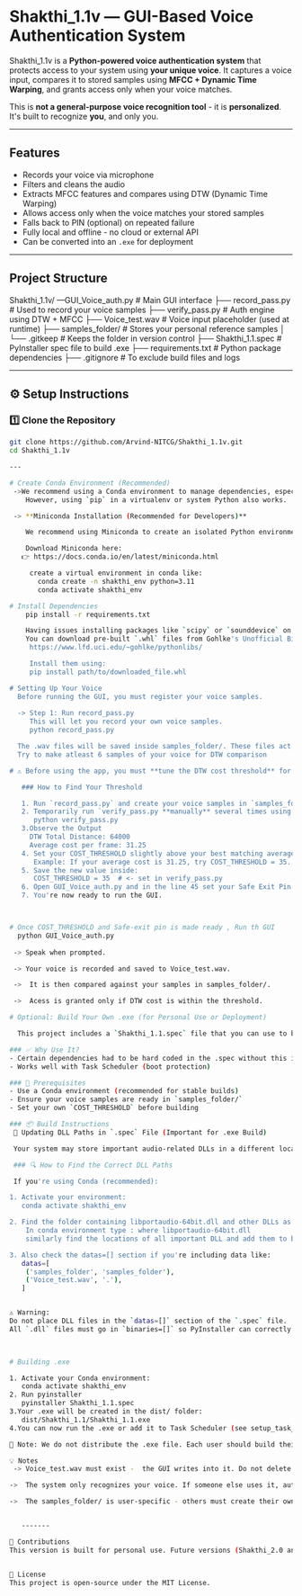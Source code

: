 # Shakthi_1.1v — GUI-Based Voice Authentication System

Shakthi_1.1v is a **Python-powered voice authentication system** that protects access to your system using **your unique voice**. It captures a voice input, compares it to stored samples using **MFCC + Dynamic Time Warping**, and grants access only when your voice matches.

This is **not a general-purpose voice recognition tool** - it is **personalized**. It's built to recognize **you**, and only you.

---

## Features

-  Records your voice via microphone
-  Filters and cleans the audio
-  Extracts MFCC features and compares using DTW (Dynamic Time Warping)
-  Allows access only when the voice matches your stored samples
-  Falls back to PIN (optional) on repeated failure
-  Fully local and offline - no cloud or external API
-  Can be converted into an `.exe` for deployment

---

##  Project Structure 
 
  Shakthi_1.1v/
   —GUI_Voice_auth.py # Main GUI interface
├── record_pass.py # Used to record your voice samples
├── verify_pass.py # Auth engine using DTW + MFCC
├── Voice_test.wav # Voice input placeholder (used at runtime)
├── samples_folder/ # Stores your personal reference samples
│ └── .gitkeep # Keeps the folder in version control
├── Shakthi_1.1.spec # PyInstaller spec file to build .exe
├── requirements.txt # Python package dependencies
├── .gitignore # To exclude build files and logs

---

## ⚙️ Setup Instructions

### 1️⃣ Clone the Repository
```bash
git clone https://github.com/Arvind-NITCG/Shakthi_1.1v.git
cd Shakthi_1.1v

---

# Create Conda Environment (Recommended)
 ->We recommend using a Conda environment to manage dependencies, especially if you plan to build the `.exe` or run the full voice pipeline (librosa, scipy, noisereduce)
    However, using `pip` in a virtualenv or system Python also works.

 -> **Miniconda Installation (Recommended for Developers)**

    We recommend using Miniconda to create an isolated Python environment for this project. It helps prevent package conflicts and makes it easier to manage dependencies like `scipy` and `librosa`.

    Download Miniconda here:  
   👉 https://docs.conda.io/en/latest/miniconda.html

     create a virtual environment in conda like:
       conda create -n shakthi_env python=3.11
       conda activate shakthi_env

# Install Dependencies
    pip install -r requirements.txt

    Having issues installing packages like `scipy` or `sounddevice` on Windows?
    You can download pre-built `.whl` files from Gohlke's Unofficial Binaries:
     https://www.lfd.uci.edu/~gohlke/pythonlibs/

     Install them using:
     pip install path/to/downloaded_file.whl

# Setting Up Your Voice
  Before running the GUI, you must register your voice samples.
  
  -> Step 1: Run record_pass.py
     This will let you record your own voice samples.
     python record_pass.py

  The .wav files will be saved inside samples_folder/. These files act as your voice "password".
  Try to make atleast 6 samples of your voice for DTW comparison

# ⚠️ Before using the app, you must **tune the DTW cost threshold** for your own voice and make your own SAFE EXIT PIN

   ### How to Find Your Threshold

   1. Run `record_pass.py` and create your voice samples in `samples_folder/`.
   2. Temporarily run `verify_pass.py **manually** several times using your own voice:
      python verify_pass.py
   3.Observe the Output
     DTW Total Distance: 64000
     Average cost per frame: 31.25
   4. Set your COST_THRESHOLD slightly above your best matching average.
      Example: If your average cost is 31.25, try COST_THRESHOLD = 35.
   5. Save the new value inside:
      COST_THRESHOLD = 35  # <- set in verify_pass.py
   6. Open GUI_Voice_auth.py and in the line 45 set your Safe Exit Pin
   7. You're now ready to run the GUI.



# Once COST_THRESHOLD and Safe-exit pin is made ready , Run th GUI
  python GUI_Voice_auth.py
  
 -> Speak when prompted.

 -> Your voice is recorded and saved to Voice_test.wav.

 ->  It is then compared against your samples in samples_folder/.

 ->  Acess is granted only if DTW cost is within the threshold.

# Optional: Build Your Own .exe (for Personal Use or Deployment)

  This project includes a `Shakthi_1.1.spec` file that you can use to build a standalone `.exe` version of the app — ideal if you want to auto-launch it on boot or deploy it on another system.

### ✅ Why Use It?
- Certain dependencies had to be hard coded in the .spec without this it may not be working
- Works well with Task Scheduler (boot protection)

### 🧱 Prerequisites
- Use a Conda environment (recommended for stable builds)
- Ensure your voice samples are ready in `samples_folder/`
- Set your own `COST_THRESHOLD` before building

### 📦 Build Instructions
 🧩 Updating DLL Paths in `.spec` File (Important for .exe Build)

 Your system may store important audio-related DLLs in a different location than ours. You **must** update these paths in the `Shakthi_1.1.spec` file before building the `.exe`.

 ### 🔍 How to Find the Correct DLL Paths

 If you're using Conda (recommended):

1. Activate your environment:
   conda activate shakthi_env

2. Find the folder containing libportaudio-64bit.dll and other DLLs as mentioned in the .spec
    In conda environment type : where libportaudio-64bit.dll
    similarly find the locations of all important DLL and add them to binaries section of .spec by removing the existing DLL which is ours.

3. Also check the datas=[] section if you're including data like:
   datas=[
    ('samples_folder', 'samples_folder'),
    ('Voice_test.wav', '.'),
   ]


⚠️ Warning:
Do not place DLL files in the `datas=[]` section of the `.spec` file.
All `.dll` files must go in `binaries=[]` so PyInstaller can correctly link them during runtime.


   
# Building .exe 

1. Activate your Conda environment:
   conda activate shakthi_env
2. Run pyinstaller
   pyinstaller Shakthi_1.1.spec
3.Your .exe will be created in the dist/ folder:
   dist/Shakthi_1.1/Shakthi_1.1.exe
4.You can now run the .exe or add it to Task Scheduler (see setup_task_scheduler.md).

📎 Note: We do not distribute the .exe file. Each user should build their own using their voice samples.

💡 Notes
 -> Voice_test.wav must exist -  the GUI writes into it. Do not delete this file.

->  The system only recognizes your voice. If someone else uses it, authentication will fail.

->  The samples_folder/ is user-specific - others must create their own samples.


   -------

🤝 Contributions
This version is built for personal use. Future versions (Shakthi_2.0 and beyond) may support multi-user or AI-based recognition. Feedback and suggestions are welcome.


📄 License
This project is open-source under the MIT License.







 

